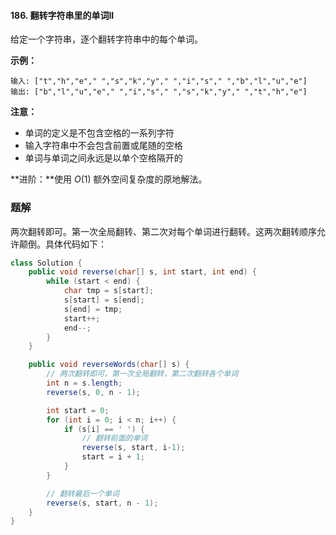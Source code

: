 #### 186. 翻转字符串里的单词II

给定一个字符串，逐个翻转字符串中的每个单词。

**示例：**

```shell
输入: ["t","h","e"," ","s","k","y"," ","i","s"," ","b","l","u","e"]
输出: ["b","l","u","e"," ","i","s"," ","s","k","y"," ","t","h","e"]
```

**注意：**

- 单词的定义是不包含空格的一系列字符
- 输入字符串中不会包含前置或尾随的空格
- 单词与单词之间永远是以单个空格隔开的

**进阶：**使用 *O*(1) 额外空间复杂度的原地解法。

### 题解

两次翻转即可。第一次全局翻转、第二次对每个单词进行翻转。这两次翻转顺序允许颠倒。具体代码如下：

```java
class Solution {
    public void reverse(char[] s, int start, int end) {
        while (start < end) {
            char tmp = s[start];
            s[start] = s[end];
            s[end] = tmp;
            start++;
            end--;
        }
    }

    public void reverseWords(char[] s) {
        // 两次翻转即可，第一次全局翻转，第二次翻转各个单词
        int n = s.length;
        reverse(s, 0, n - 1);

        int start = 0;
        for (int i = 0; i < n; i++) {
            if (s[i] == ' ') {
                // 翻转前面的单词
                reverse(s, start, i-1);
                start = i + 1;
            }
        }

        // 翻转最后一个单词
        reverse(s, start, n - 1);
    }
}
```

